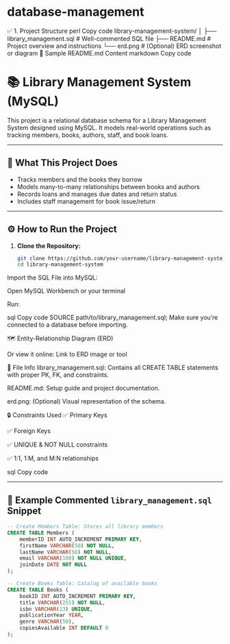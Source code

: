 # database-management
✅ 1. Project Structure
perl
Copy code
library-management-system/
│
├── library_management.sql      # Well-commented SQL file
├── README.md                   # Project overview and instructions
└── erd.png                     # (Optional) ERD screenshot or diagram
📝 Sample README.md Content
markdown
Copy code
# 📚 Library Management System (MySQL)

This project is a relational database schema for a Library Management System designed using MySQL. It models real-world operations such as tracking members, books, authors, staff, and book loans.

---

## 🚀 What This Project Does

- Tracks members and the books they borrow
- Models many-to-many relationships between books and authors
- Records loans and manages due dates and return status
- Includes staff management for book issue/return

---

## ⚙️ How to Run the Project

1. **Clone the Repository:**
   ```bash
   git clone https://github.com/your-username/library-management-system.git
   cd library-management-system
Import the SQL File into MySQL:

Open MySQL Workbench or your terminal

Run:

sql
Copy code
SOURCE path/to/library_management.sql;
Make sure you’re connected to a database before importing.

🗺️ Entity-Relationship Diagram (ERD)

Or view it online: Link to ERD image or tool

📄 File Info
library_management.sql: Contains all CREATE TABLE statements with proper PK, FK, and constraints.

README.md: Setup guide and project documentation.

erd.png: (Optional) Visual representation of the schema.

🔒 Constraints Used
✅ Primary Keys

✅ Foreign Keys

✅ UNIQUE & NOT NULL constraints

✅ 1:1, 1:M, and M:N relationships

sql
Copy code

---

## 💾 Example Commented `library_management.sql` Snippet

```sql
-- Create Members Table: Stores all library members
CREATE TABLE Members (
    memberID INT AUTO_INCREMENT PRIMARY KEY,
    firstName VARCHAR(50) NOT NULL,
    lastName VARCHAR(50) NOT NULL,
    email VARCHAR(100) NOT NULL UNIQUE,
    joinDate DATE NOT NULL
);

-- Create Books Table: Catalog of available books
CREATE TABLE Books (
    bookID INT AUTO_INCREMENT PRIMARY KEY,
    title VARCHAR(255) NOT NULL,
    isbn VARCHAR(13) UNIQUE,
    publicationYear YEAR,
    genre VARCHAR(50),
    copiesAvailable INT DEFAULT 0
);
